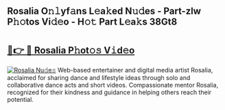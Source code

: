 ## Rosalia O𝚗𝚕yf𝚊ns L𝚎a𝚔ed N𝚞𝚍es - Part-zlw P𝚑𝚘tos Vi𝚍𝚎o - H𝚘𝚝 Part L𝚎a𝚔s 38Gt8

# <h2><a href="http://kfapux.oniu.top/?m=Rosalia">🔗👉 🔴 Rosalia P𝚑ot𝚘𝚜 V𝚒d𝚎o</a></h2>

[![Rosalia Nu𝚍e𝚜](https://i.imgur.com/0qMVB7G.gif)](http://kfapux.oniu.top/?m=Rosalia)
Web-based entertainer and digital media artist Rosalia, acclaimed for sharing dance and lifestyle ideas through solo and collaborative dance acts and short videos. Compassionate mentor Rosalia, recognized for their kindness and guidance in helping others reach their potential.  
